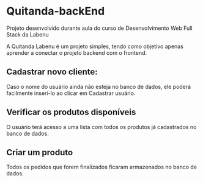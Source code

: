 # Quitanda-backEnd

<p>Projeto desenvolvido durante aula do curso de Desenvolvimento Web Full Stack da Labenu </p>

<p> A Quitanda Labenu é um projeto simples, tendo como objetivo apenas aprender a conectar o projeto backend com o frontend. </p>


<h2> Cadastrar novo cliente: </h2>
<p> Caso o nome do usuário ainda não esteja no banco de dados, ele poderá facilmente inseri-lo ao clicar em Cadastrar usuário. </p>

<h2> Verificar os produtos disponíveis </h2>
<p> O usuário terá acesso a uma lista com todos os produtos já cadastrados no banco de dados. </h2>

<h2> Criar um produto </h2>
<p> Todos os pedidos que forem finalizados ficaram armazenados no banco de dados. </p>
